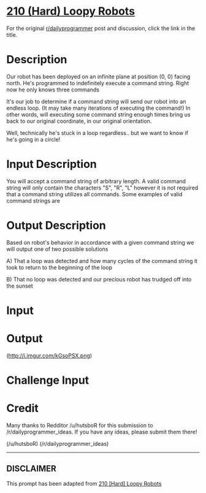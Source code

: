 # [210 (Hard) Loopy Robots](https://www.reddit.com/r/dailyprogrammer/comments/32vlg8/20150417_challenge_210_hard_loopy_robots/)

For the original [r/dailyprogrammer](https://www.reddit.com/r/dailyprogrammer/) post and discussion, click the link in the title.

# Description
Our robot has been deployed on an infinite plane at position (0, 0) facing north. He's programmed to indefinitely execute a command string. Right now he only knows three commands

It's our job to determine if a command string will send our robot into an endless loop. (It may take many iterations of executing the command!) In other words, will executing some
command string enough times bring us back to our original coordinate, in our original orientation.

Well, technically he's stuck in a loop regardless.. but we want to know if he's going in a circle!

# Input Description
You will accept a command string of arbitrary length. A valid command string will only contain the characters "S", "R", "L" however it is not required that a command string utilizes all commands. Some examples of valid command strings are

# Output Description
Based on robot's behavior in accordance with a given command string we will output one of two possible solutions

A) That a loop was detected and how many cycles of the command string it took to return to the beginning of the loop

B) That no loop was detected and our precious robot has trudged off into the sunset 

# Input
# Output
(http://i.imgur.com/kGsoPSX.png)
# Challenge Input
# Credit
Many thanks to Redditor /u/hutsboR for this submission to /r/dailyprogrammer_ideas. If you have any ideas, please submit them there!

(/u/hutsboR)
(/r/dailyprogrammer_ideas)

----
## **DISCLAIMER**
This prompt has been adapted from [210 [Hard] Loopy Robots](https://www.reddit.com/r/dailyprogrammer/comments/32vlg8/20150417_challenge_210_hard_loopy_robots/
)
